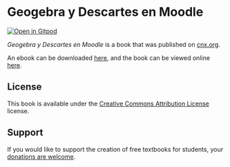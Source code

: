 # Geogebra y Descartes en Moodle

[![Open in Gitpod](https://gitpod.io/button/open-in-gitpod.svg)](https://gitpod.io/from-referrer/)

_Geogebra y Descartes en Moodle_ is a book that was published on [cnx.org](https://cnx.org/).

An ebook can be downloaded [here](https://github.com/cnx-user-books/cnxbook-geogebra-y-descartes-en-moodle/releases/latest), and the book can be viewed online [here](https://github.com/cnx-user-books/cnxbook-geogebra-y-descartes-en-moodle/releases/latest).

## License
This book is available under the [Creative Commons Attribution License](./LICENSE) license.

## Support
If you would like to support the creation of free textbooks for students, your [donations are welcome](https://riceconnect.rice.edu/donation/support-openstax-banner).
